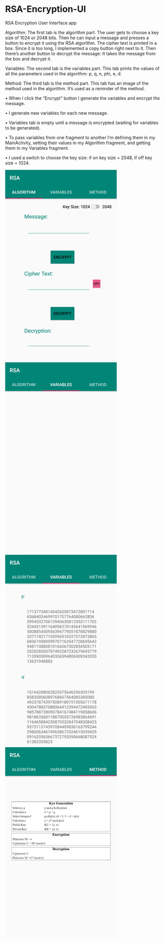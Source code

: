 # RSA-Encryption-UI
RSA Encryption User Interface app

Algorithm:
	The first tab is the algorithm part. The user gets to choose a key size of 1024 or 2048 bits. Then he can input a message and presses a button to encrypt it using the RSA algorithm. The cipher text is printed in a box. Since it is too long, I implemented a copy button right next to it. Then there’s another button to decrypt the message: It takes the message from the box and decrypt it.

Variables:
	The second tab is the variables part. This tab prints the values of all the parameters used in the algorithm: p, q, n, phi, e, d.

Method:
	The third tab is the method part. This tab has an image of the method used in the algorithm. It’s used as a reminder of the method.


•	When I click the “Encrypt” button I generate the variables and encrypt the message.

•	I generate new variables for each new message.

•	Variables tab is empty until a message is encrypted (waiting for variables to be generated).

•	To pass variables from one fragment to another I’m defining them in my MainActivity, setting their values in my Algorithm fragment, and getting them in my Variables fragment.

•	I used a switch to choose the key size: if on key size = 2048, if off key size = 1024.

![Image of 1](Pictures/1.png)
![Image of 2](Pictures/2.png)
![Image of 3](Pictures/3.png)
![Image of 4](Pictures/4.png)

